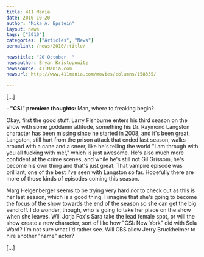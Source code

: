 ```yaml
---
title: 411 Mania
date: 2010-10-20
author: "Mika A. Epstein"
layout: news
tags: ["2010"]
categories: ["Articles", "News"]
permalink: /news/2010/:title/

newstitle: "20 October  "
newsauthor: Bryan Kristopowitz
newssource: 411Mania.com
newsurl: http://www.411mania.com/movies/columns/158335/

---
```

 [...]

**- "CSI" premiere thoughts:** Man, where to freaking begin?

Okay, first the good stuff. Larry Fishburne enters his third season on the show with some goddamn attitude, something his Dr. Raymond Langston character has been missing since he started in 2008, and it's been great. Langston, still hurt from the prison attack that ended last season, walks around with a cane and a sneer, like he's telling the world "I am through with you all fucking with me!," which is just awesome. He's also much more confident at the crime scenes, and while he's still not Gil Grissom, he's become his own thing and that's just great. That vampire episode was brilliant, one of the best I've seen with Langston so far. Hopefully there are more of those kinds of episodes coming this season.

Marg Helgenberger seems to be trying very hard *not* to check out as this is her last season, which is a good thing. I imagine that she's going to become the focus of the show towards the end of the season so she can get the big send off. I do wonder, though, who is going to take her place on the show when she leaves. Will Jorja Fox's Sara take the lead female spot, or will the show create a new character, sort of like how "CSI: New York" did with Sela Ward? I'm not sure what I'd rather see. Will CBS allow Jerry Bruckheimer to hire another "name" actor?

[...]

